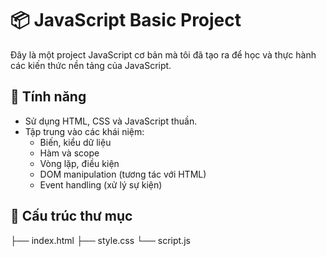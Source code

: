 # 📦 JavaScript Basic Project

Đây là một project JavaScript cơ bản mà tôi đã tạo ra để học và thực hành các kiến thức nền tảng của JavaScript.

## 🚀 Tính năng

- Sử dụng HTML, CSS và JavaScript thuần.
- Tập trung vào các khái niệm:
  - Biến, kiểu dữ liệu
  - Hàm và scope
  - Vòng lặp, điều kiện
  - DOM manipulation (tương tác với HTML)
  - Event handling (xử lý sự kiện)

## 📂 Cấu trúc thư mục

├── index.html
├── style.css
└── script.js
